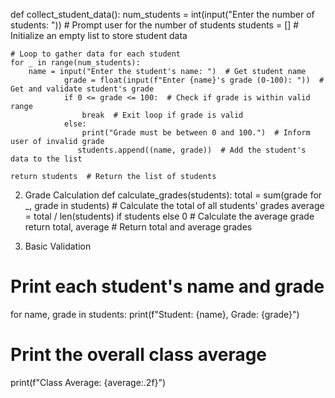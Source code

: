 def collect_student_data():
    num_students = int(input("Enter the number of students: "))  # Prompt user for the number of students
    students = []  # Initialize an empty list to store student data
    
    # Loop to gather data for each student
    for _ in range(num_students):
        name = input("Enter the student's name: ")  # Get student name
                grade = float(input(f"Enter {name}'s grade (0-100): "))  # Get and validate student's grade
                if 0 <= grade <= 100:  # Check if grade is within valid range
                    break  # Exit loop if grade is valid
                else:
                    print("Grade must be between 0 and 100.")  # Inform user of invalid grade
                   students.append((name, grade))  # Add the student's data to the list
    
    return students  # Return the list of students


2. Grade Calculation
def calculate_grades(students):
    total = sum(grade for _, grade in students)  # Calculate the total of all students' grades
    average = total / len(students) if students else 0     # Calculate the average grade
    return total, average  # Return total and average grades
   
4. Basic Validation

# Print each student's name and grade
for name, grade in students:
    print(f"Student: {name}, Grade: {grade}")

# Print the overall class average
print(f"Class Average: {average:.2f}")
